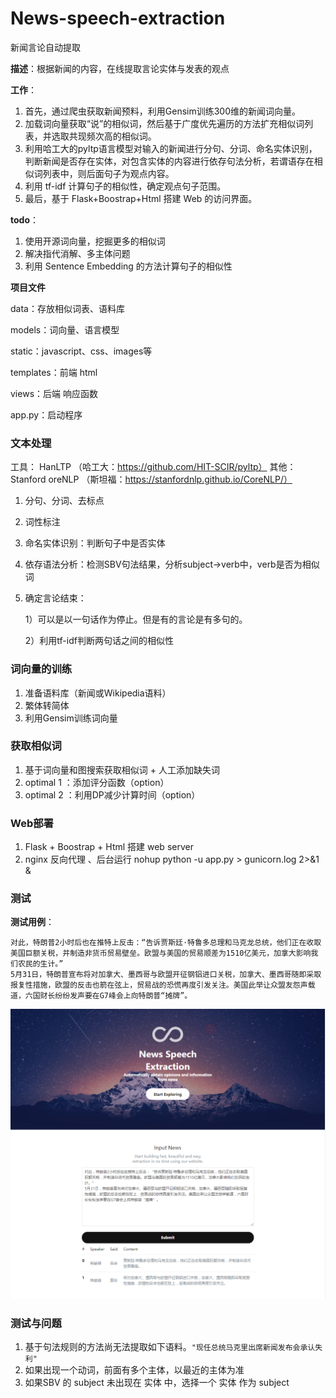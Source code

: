 # News-speech-extraction
新闻言论自动提取

**描述**：根据新闻的内容，在线提取言论实体与发表的观点

**工作**：

1. 首先，通过爬虫获取新闻预料，利用Gensim训练300维的新闻词向量。
2. 加载词向量获取“说”的相似词，然后基于广度优先遍历的方法扩充相似词列表，并选取共现频次高的相似词。
3. 利用哈工大的pyltp语言模型对输入的新闻进行分句、分词、命名实体识别，判断新闻是否存在实体，对包含实体的内容进行依存句法分析，若谓语存在相似词列表中，则后面句子为观点内容。
4. 利用 tf-idf 计算句子的相似性，确定观点句子范围。
5. 最后，基于 Flask+Boostrap+Html 搭建 Web 的访问界面。

**todo**：

1. 使用开源词向量，挖掘更多的相似词
2. 解决指代消解、多主体问题
3. 利用 Sentence Embedding 的方法计算句子的相似性

**项目文件**

 data：存放相似词表、语料库

 models：词向量、语言模型

 static：javascript、css、images等

templates：前端 html

views：后端 响应函数

app.py：启动程序



### 文本处理

工具： HanLTP （哈工大：https://github.com/HIT-SCIR/pyltp）
其他： Stanford oreNLP （斯坦福：https://stanfordnlp.github.io/CoreNLP/）

1. 分句、分词、去标点

2. 词性标注

3. 命名实体识别：判断句子中是否实体

4. 依存语法分析：检测SBV句法结果，分析subject->verb中，verb是否为相似词

5. 确定言论结束：

   1）可以是以一句话作为停止。但是有的言论是有多句的。

   2）利用tf-idf判断两句话之间的相似性

### 词向量的训练

1. 准备语料库（新闻或Wikipedia语料）
2. 繁体转简体
3. 利用Gensim训练词向量

### 获取相似词

1. 基于词向量和图搜索获取相似词 + 人工添加缺失词
2. optimal 1 ：添加评分函数（option）
3. optimal 2 ：利用DP减少计算时间（option）

### Web部署

1. Flask + Boostrap + Html 搭建 web server
2. nginx 反向代理 、后台运行 nohup python -u app.py > gunicorn.log 2>&1 &

### 测试

**测试用例**：

```
对此，特朗普2小时后也在推特上反击：“告诉贾斯廷⋅特鲁多总理和马克龙总统，他们正在收取美国巨额关税，并制造非货币贸易壁垒。欧盟与美国的贸易顺差为1510亿美元，加拿大影响我们农民的生计。”
5月31日，特朗普宣布将对加拿大、墨西哥与欧盟开征钢铝进口关税，加拿大、墨西哥随即采取报复性措施，欧盟的反击也箭在弦上，贸易战的恐慌再度引发关注。美国此举让众盟友怨声载道，六国财长纷纷发声要在G7峰会上向特朗普“摊牌”。
```

![image](https://github.com/MingDuoLin/News-speech-extraction/blob/master/static/images/AutoExtraction.png)

### 测试与问题

1. 基于句法规则的方法尚无法提取如下语料。```"现任总统马克里出席新闻发布会承认失利"```
2. 如果出现一个动词，前面有多个主体，以最近的主体为准
3. 如果SBV 的 subject 未出现在 实体 中，选择一个 实体 作为 subject


